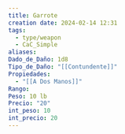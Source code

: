 ```yaml
---
title: Garrote
creation date: 2024-02-14 12:31
tags:
  - type/weapon
  - CaC_Simple
aliases: 
Dado_de_Daño: 1d8
Tipo_de_Daño: "[[Contundente]]"
Propiedades:
  - "[[A Dos Manos]]"
Rango: 
Peso: 10 lb
Precio: "20"
int_peso: 10
int_precio: 20
---
```


